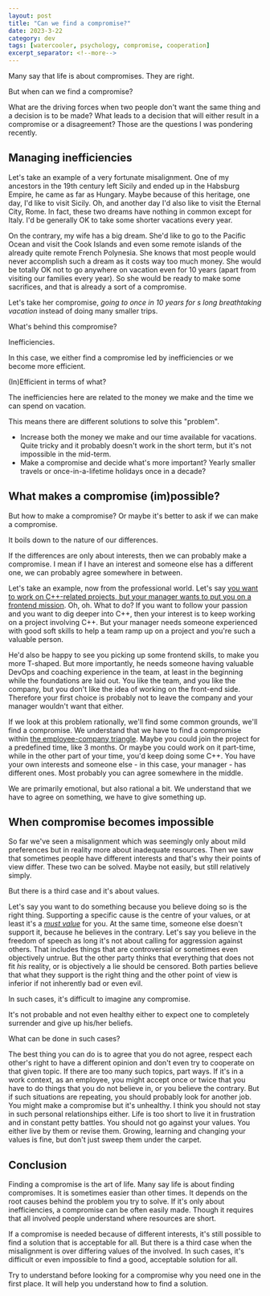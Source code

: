 ```yaml
---
layout: post
title: "Can we find a compromise?"
date: 2023-3-22
category: dev
tags: [watercooler, psychology, compromise, cooperation]
excerpt_separator: <!--more-->
---
```

Many say that life is about compromises. They are right.

But when can we find a compromise?

What are the driving forces when two people don't want the same thing and a decision is to be made? What leads to a decision that will either result in a compromise or a disagreement? Those are the questions I was pondering recently.

## Managing inefficiencies

Let's take an example of a very fortunate misalignment. One of my ancestors in the 19th century left Sicily and ended up in the Habsburg Empire, he came as far as Hungary. Maybe because of this heritage, one day, I'd like to visit Sicily. Oh, and another day I'd also like to visit the Eternal City, Rome. In fact, these two dreams have nothing in common except for Italy. I'd be generally OK to take some shorter vacations every year.

On the contrary, my wife has a big dream. She'd like to go to the Pacific Ocean and visit the Cook Islands and even some remote islands of the already quite remote French Polynesia. She knows that most people would never accomplish such a dream as it costs way too much money. She would be totally OK not to go anywhere on vacation even for 10 years (apart from visiting our families every year). So she would be ready to make some sacrifices, and that is already a sort of a compromise.

Let's take her compromise, *going to once in 10 years for s long breathtaking vacation* instead of doing many smaller trips.

What's behind this compromise?

Inefficiencies.

In this case, we either find a compromise led by inefficiencies or we become more efficient.

(In)Efficient in terms of what?

The inefficiencies here are related to the money we make and the time we can spend on vacation.

This means there are different solutions to solve this "problem".
- Increase both the money we make and our time available for vacations. Quite tricky and it probably doesn't work in the short term, but it's not impossible in the mid-term.
- Make a compromise and decide what's more important? Yearly smaller travels or once-in-a-lifetime holidays once in a decade?

## What makes a compromise (im)possible?

But how to make a compromise? Or maybe it's better to ask if we can make a compromise.

It boils down to the nature of our differences.

If the differences are only about interests, then we can probably make a compromise. I mean if I have an interest and someone else has a different one, we can probably agree somewhere in between.

Let's take an example, now from the professional world. Let's say [you want to work on C++-related projects, but your manager wants to put you on a frontend mission](https://www.sandordargo.com/blog/2022/03/23/employee-company-triangle). Oh, oh. What to do? If you want to follow your passion and you want to dig deeper into C++, then your interest is to keep working on a project involving C++. But your manager needs someone experienced with good soft skills to help a team ramp up on a project and you're such a valuable person.

He'd also be happy to see you picking up some frontend skills, to make you more T-shaped. But more importantly, he needs someone having valuable DevOps and coaching experience in the team, at least in the beginning while the foundations are laid out. You like the team, and you like the company, but you don't like the idea of working on the front-end side. Therefore your first choice is probably not to leave the company and your manager wouldn't want that either.

If we look at this problem rationally, we'll find some common grounds, we'll find a compromise. We understand that we have to find a compromise within [the employee-company triangle](https://www.sandordargo.com/blog/2022/03/23/employee-company-triangle
). Maybe you could join the project for a predefined time, like 3 months. Or maybe you could work on it part-time, while in the other part of your time, you'd keep doing some C++. You have your own interests and someone else - in this case, your manager - has different ones. Most probably you can agree somewhere in the middle.

We are primarily emotional, but also rational a bit. We understand that we have to agree on something, we have to give something up.

## When compromise becomes impossible

So far we've seen a misalignment which was seemingly only about mild preferences but in reality more about inadequate resources. Then we saw that sometimes people have different interests and that's why their points of view differ. These two can be solved. Maybe not easily, but still relatively simply.

But there is a third case and it's about values.

Let's say you want to do something because you believe doing so is the right thing. Supporting a specific cause is the centre of your values, or at least it's a [*must value*](https://www.sandordargo.com/blog/2021/01/13/awaken-the-giant-within#mastering-our-systems) for you. At the same time, someone else doesn't support it, because he believes in the contrary. Let's say you believe in the freedom of speech as long it's not about calling for aggression against others. That includes things that are controversial or sometimes even objectively untrue. But the other party thinks that everything that does not fit *his* reality, or is objectively a lie should be censored. Both parties believe that what they support is the right thing and the other point of view is inferior if not inherently bad or even evil.

In such cases, it's difficult to imagine any compromise.

It's not probable and not even healthy either to expect one to completely surrender and give up his/her beliefs. 

What can be done in such cases?

The best thing you can do is to agree that you do not agree, respect each other's right to have a different opinion and don't even try to cooperate on that given topic. If there are too many such topics, part ways. If it's in a work context, as an employee, you might accept once or twice that you have to do things that you do not believe in, or you believe the contrary. But if such situations are repeating, you should probably look for another job. You might make a compromise but it's unhealthy. I think you should not stay in such personal relationships either. Life is too short to live it in frustration and in constant petty battles. You should not go against your values. You either live by them or revise them. Growing, learning and changing your values is fine, but don't just sweep them under the carpet.

## Conclusion

Finding a compromise is the art of life. Many say life is about finding compromises. It is sometimes easier than other times. It depends on the root causes behind the problem you try to solve. If it's only about inefficiencies, a compromise can be often easily made. Though it requires that all involved people understand where resources are short.

If a compromise is needed because of different interests, it's still possible to find a solution that is acceptable for all. But there is a third case when the misalignment is over differing values of the involved. In such cases, it's difficult or even impossible to find a good, acceptable solution for all.

Try to understand before looking for a compromise why you need one in the first place. It will help you understand how to find a solution.